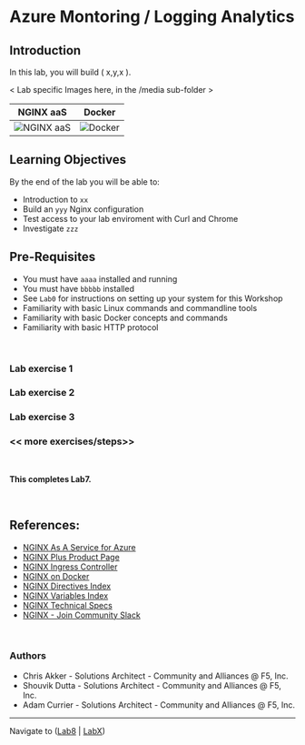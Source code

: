 # Azure Montoring / Logging Analytics 

## Introduction

In this lab, you will build ( x,y,x ).

< Lab specific Images here, in the /media sub-folder >

NGINX aaS | Docker
:-------------------------:|:-------------------------:
![NGINX aaS](media/nginx-azure-icon.png)  |![Docker](media/docker-icon.png)
  
## Learning Objectives

By the end of the lab you will be able to:

- Introduction to `xx`
- Build an `yyy` Nginx configuration
- Test access to your lab enviroment with Curl and Chrome
- Investigate `zzz`


## Pre-Requisites

- You must have `aaaa` installed and running
- You must have `bbbbb` installed
- See `Lab0` for instructions on setting up your system for this Workshop
- Familiarity with basic Linux commands and commandline tools
- Familiarity with basic Docker concepts and commands
- Familiarity with basic HTTP protocol

<br/>

### Lab exercise 1

<numbered steps are here>

### Lab exercise 2

<numbered steps are here>

### Lab exercise 3

<numbered steps are here>

### << more exercises/steps>>

<numbered steps are here>

<br/>

**This completes Lab7.**

<br/>

## References:

- [NGINX As A Service for Azure](https://docs.nginx.com/nginxaas/azure/)
- [NGINX Plus Product Page](https://docs.nginx.com/nginx/)
- [NGINX Ingress Controller](https://docs.nginx.com//nginx-ingress-controller/)
- [NGINX on Docker](https://docs.nginx.com/nginx/admin-guide/installing-nginx/installing-nginx-docker/)
- [NGINX Directives Index](https://nginx.org/en/docs/dirindex.html)
- [NGINX Variables Index](https://nginx.org/en/docs/varindex.html)
- [NGINX Technical Specs](https://docs.nginx.com/nginx/technical-specs/)
- [NGINX - Join Community Slack](https://community.nginx.org/joinslack)

<br/>

### Authors

- Chris Akker - Solutions Architect - Community and Alliances @ F5, Inc.
- Shouvik Dutta - Solutions Architect - Community and Alliances @ F5, Inc.
- Adam Currier - Solutions Architect - Community and Alliances @ F5, Inc.

-------------

Navigate to ([Lab8](../lab8/readme.md) | [LabX](../labX/readme.md))

